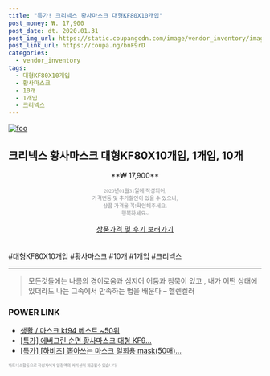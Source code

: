```yaml
--- 
title: "특가! 크리넥스 황사마스크 대형KF80X10개입" 
post_money: ₩. 17,900 
post_date: dt. 2020.01.31 
post_img_url: https://static.coupangcdn.com/image/vendor_inventory/images/2018/03/30/11/8/7cb744cd-8bd0-4bf3-ae7a-75b675f14589.jpg 
post_link_url: https://coupa.ng/bnF9rD 
categories: 
  - vendor_inventory 
tags: 
  - 대형KF80X10개입 
  - 황사마스크 
  - 10개 
  - 1개입 
  - 크리넥스 
--- 
```

[![foo](https://static.coupangcdn.com/image/vendor_inventory/images/2018/03/30/11/8/7cb744cd-8bd0-4bf3-ae7a-75b675f14589.jpg)](https://coupa.ng/bnF9rD) 

## 크리넥스 황사마스크 대형KF80X10개입, 1개입, 10개 
<p style="text-align: center;">**₩ 17,900**</p> 
<p style="text-align: center;"><span style="color: #898c8f; font-family: Georgia,Times,serif; font-size: 0.75em;">2020년01월31일에 작성되어, <br>가격변동 및 추가할인이 있을 수 있으니,<br> 상품 가격을 꼭!확인해주세요.<br>행복하세요~</span> 
</p>	 
<div markdown="0" style="text-align: center;"><a href="https://coupa.ng/bnF9rD" class="btn btn--success">상품가격 및 후기 보러가기</a></div> 
<br><br> 
  #대형KF80X10개입 #황사마스크 #10개 #1개입 #크리넥스 
<hr> 

> 모든것들에는 나름의 경이로움과 심지어 어둠과 침묵이 있고 , 내가 어떤 상태에 있더라도 나는 그속에서 만족하는 법을 배운다 – 헬렌켈러 


### POWER LINK

* <a href="https://blog.naver.com/santokki14/221789434144" target="_blank">생활 / 마스크 kf94 베스트 ~50위</a>
* <a href="https://blog.naver.com/sakai111/221788760698" target="_blank">[특가] 에버그린 순면 황사마스크 대형 KF9...</a>
* <a href="https://blog.naver.com/santokki14/221790722704" target="_blank">[특가] [하비즈] 뽑아쓰는 마스크 일회용 mask(50매)...</a>

<span style="color: #898c8f; font-family: Georgia,Times,serif; font-size: 0.55em;">파트너스활동으로 작성자에게 일정액의 커미션이 제공될수 있습니다.</span> 
